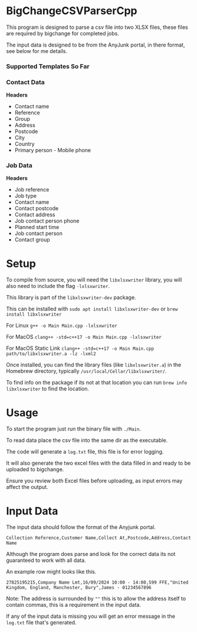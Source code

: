 # BigChangeCSVParserCpp

This program is designed to parse a csv file into two XLSX files, these files are required by bigchange for completed jobs.

The input data is designed to be from the AnyJunk portal, in there format, see below for me details.

### Supported Templates So Far
### Contact Data
**Headers**
- Contact name
- Reference
- Group
- Address
- Postcode
- City
- Country
- Primary person - Mobile phone

### Job Data
**Headers**
- Job reference
- Job type
- Contact name
- Contact postcode
- Contact address
- Job contact person phone
- Planned start time
- Job contact person
- Contact group

# Setup
To compile from source, you will need the `libxlsxwriter` library, you will also need to include the flag `-lxlsxwriter`.

This library is part of the `libxlsxwriter-dev` package.

This can be installed with `sudo apt install libxlsxwriter-dev` or `brew install libxlsxwriter`

For Linux `g++ -o Main Main.cpp -lxlsxwriter`

For MacOS `clang++ -std=c++17 -o Main Main.cpp -lxlsxwriter`

For MacOS Static Link `clang++ -std=c++17 -o Main Main.cpp path/to/libxlsxwriter.a -lz -lxml2`

Once installed, you can find the library files (like `libxlsxwriter.a`) in the Homebrew directory, typically `/usr/local/Cellar/libxlsxwriter/`.

To find info on the package if its not at that location you can run `brew info libxlsxwriter` to find the location.

# Usage
To start the program just run the binary file with `./Main`.

To read data place the csv file into the same dir as the executable.

The code will generate a `log.txt` file, this file is for error logging.

It will also generate the two excel files with the data filled in and ready to be uploaded to bigchange.

Ensure you review both Excel files before uploading, as input errors may affect the output.

# Input Data
The input data should follow the format of the Anyjunk portal.

`Collection Reference,Customer Name,Collect At,Postcode,Address,Contact Name`

Although the program does parse and look for the correct data its not guaranteed to work with all data.

An example row might looks like this.

`27825195215,Company Name Lmt,16/09/2024 10:00 - 14:00,S99 FFE,"United Kingdom, England, Manchester, Bury",James - 01234567896`

Note: The address is surrounded by `""` this is to allow the address itself to contain commas, this is a requirement in the input data.

If any of the input data is missing you will get an error message in the `log.txt` file that's generated.
